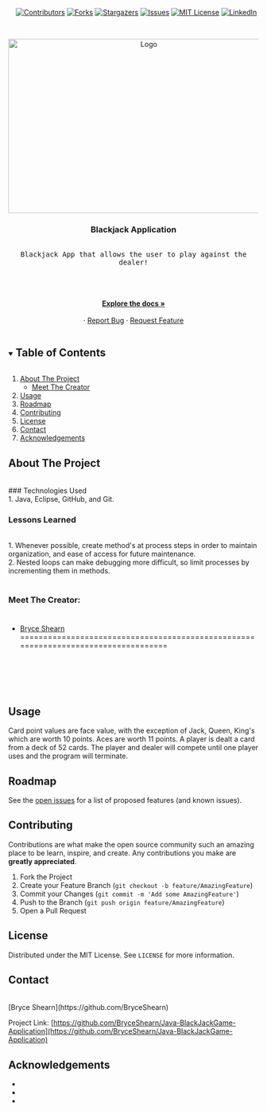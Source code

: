 <i></i>      [![Contributors][contributors-shield]][contributors-url]
[![Forks][forks-shield]][forks-url]
[![Stargazers][stars-shield]][stars-url]
[![Issues][issues-shield]][issues-url]
[![MIT License][license-shield]][license-url]
[![LinkedIn][linkedin-shield]][linkedin-url]

 

<!-- PROJECT LOGO -->
<br />
<p align="center">
  <a href="https://github.com/BryceShearn/Java-BlackJackGame-Application">
    <img src="https://images.unsplash.com/photo-1511193311914-0346f16efe90?ixid=MnwxMjA3fDB8MHxwaG90by1wYWdlfHx8fGVufDB8fHx8&ixlib=rb-1.2.1&auto=format&fit=crop&w=1053&q=80" alt="Logo" width="550" height="350">
  </a>

  <h3 align="center">Blackjack Application</h3>

  <p align="center">
    <kbd>
      <br />
      Blackjack App that allows the user to play against the dealer!
      <br />
      <br />
      <br />
    </kbd>
  <br />
  <br />
    <a href="https://github.com/BryceShearn/Java-BlackJackGame-Application"><strong>Explore the docs »</strong></a>
    <br />
    <br />
    ·
    <a href="https://github.com/BryceShearn/Java-BlackJackGame-Application/issues">Report Bug</a>
    ·
    <a href="https://github.com/BryceShearn/Java-BlackJackGame-Application/issues">Request Feature</a>
  </p>
</p>



<!-- TABLE OF CONTENTS -->
<details open="open">
  <summary><h2 style="display: inline-block">Table of Contents</h2></summary>
  <ol>
    <li>
      <a href="#about-the-project">About The Project</a>
      <ul>
        <li><a href="#meet-the-creator">Meet The Creator</a></li>
      </ul>
    </li>
    <li><a href="#usage">Usage</a></li>
    <li><a href="#roadmap">Roadmap</a></li>
    <li><a href="#contributing">Contributing</a></li>
    <li><a href="#license">License</a></li>
    <li><a href="#contact">Contact</a></li>
    <li><a href="#acknowledgements">Acknowledgements</a></li>
  </ol>
</details>



<!-- ABOUT THE PROJECT -->
## About The Project
<br />
### Technologies Used
<br />
1. Java, Eclipse, GitHub, and Git.

### Lessons Learned
<br />
1. Whenever possible, create method's at process steps in order to
   maintain organization, and ease of access for future maintenance.
<br />
2. Nested loops can make debugging more difficult, so limit processes
   by incrementing them in methods.
<br />
<br />

### Meet The Creator:
<i></i>
===================================================================================
* [Bryce Shearn](https://github.com/BryceShearn) <br />
===================================================================================
<br /> 
<br />
<br />
<br />

<!-- USAGE EXAMPLES -->
## Usage

Card point values are face value, with the exception of Jack, Queen, King's which
are worth 10 points. Aces are worth 11 points. A player is dealt a card from a deck of 52 cards.
The player and dealer will compete until one player uses and the program will terminate.

<!-- ROADMAP -->
## Roadmap

See the [open issues](https://github.com/BryceShearn/Java-BlackJackGame-Application/issues) for a list of proposed features (and known issues).



<!-- CONTRIBUTING -->
## Contributing

Contributions are what make the open source community such an amazing place to be learn, inspire, and create. Any contributions you make are **greatly appreciated**.

1. Fork the Project
2. Create your Feature Branch (`git checkout -b feature/AmazingFeature`)
3. Commit your Changes (`git commit -m 'Add some AmazingFeature'`)
4. Push to the Branch (`git push origin feature/AmazingFeature`)
5. Open a Pull Request 



<!-- LICENSE -->
## License

Distributed under the MIT License. See `LICENSE` for more information.



<!-- CONTACT -->
## Contact
<br />
[Bryce Shearn](https://github.com/BryceShearn)
<br />

Project Link: [https://github.com/BryceShearn/Java-BlackJackGame-Application](https://github.com/BryceShearn/Java-BlackJackGame-Application)



<!-- ACKNOWLEDGEMENTS -->
## Acknowledgements

* []()
* []()
* []()





<!-- MARKDOWN LINKS & IMAGES -->
<!-- https://www.markdownguide.org/basic-syntax/#reference-style-links -->
[contributors-shield]: https://img.shields.io/github/contributors/BryceShearn/Java-BlackJackGame-Application.svg?style=for-the-badge
[contributors-url]: https://github.com/BryceShearn/Java-BlackJackGame-Application/graphs/contributors
[forks-shield]: https://img.shields.io/github/forks/BryceShearn/Java-BlackJackGame-Application.svg?style=for-the-badge
[forks-url]: https://github.com/BryceShearn/Java-BlackJackGame-Application/network/members
[stars-shield]: https://img.shields.io/github/stars/BryceShearn/Java-BlackJackGame-Application.svg?style=for-the-badge
[stars-url]: https://github.com/BryceShearn/Java-BlackJackGame-Application/stargazers
[issues-shield]: https://img.shields.io/github/issues/BryceShearn/Java-BlackJackGame-Application.svg?style=for-the-badge
[issues-url]: https://github.com/BryceShearn/Java-BlackJackGame-Application/issues
[license-shield]: https://img.shields.io/github/license/BryceShearn/Java-BlackJackGame-Application.svg?style=for-the-badge
[license-url]: https://github.com/BryceShearn/Java-BlackJackGame-Application/blob/master/LICENSE.txt
[linkedin-shield]: https://img.shields.io/badge/-LinkedIn-black.svg?style=for-the-badge&logo=linkedin&colorB=555
[linkedin-url]: https://linkedin.com/in/BryceShearn
